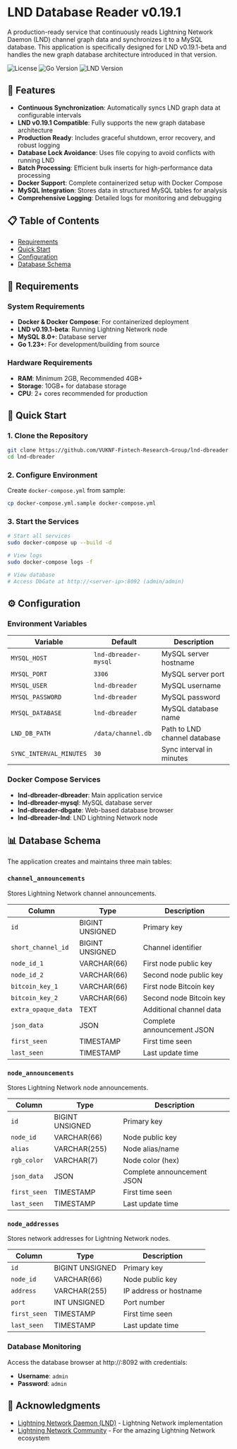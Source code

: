 # LND Database Reader v0.19.1

A production-ready service that continuously reads Lightning Network Daemon (LND) channel graph data and synchronizes it to a MySQL database. This application is specifically designed for LND v0.19.1-beta and handles the new graph database architecture introduced in that version.

![License](https://img.shields.io/badge/license-MIT-blue.svg)
![Go Version](https://img.shields.io/badge/go-1.23+-blue.svg)
![LND Version](https://img.shields.io/badge/LND-v0.19.1--beta-orange.svg)

## 🚀 Features

- **Continuous Synchronization**: Automatically syncs LND graph data at configurable intervals
- **LND v0.19.1 Compatible**: Fully supports the new graph database architecture
- **Production Ready**: Includes graceful shutdown, error recovery, and robust logging
- **Database Lock Avoidance**: Uses file copying to avoid conflicts with running LND
- **Batch Processing**: Efficient bulk inserts for high-performance data processing
- **Docker Support**: Complete containerized setup with Docker Compose
- **MySQL Integration**: Stores data in structured MySQL tables for analysis
- **Comprehensive Logging**: Detailed logs for monitoring and debugging

## 📋 Table of Contents

- [Requirements](#requirements)
- [Quick Start](#quick-start)
- [Configuration](#configuration)
- [Database Schema](#database-schema)

## 🔧 Requirements

### System Requirements
- **Docker & Docker Compose**: For containerized deployment
- **LND v0.19.1-beta**: Running Lightning Network node
- **MySQL 8.0+**: Database server
- **Go 1.23+**: For development/building from source

### Hardware Requirements
- **RAM**: Minimum 2GB, Recommended 4GB+
- **Storage**: 10GB+ for database storage
- **CPU**: 2+ cores recommended for production

## 🚀 Quick Start

### 1. Clone the Repository

```bash
git clone https://github.com/VUKNF-Fintech-Research-Group/lnd-dbreader.git
cd lnd-dbreader
```

### 2. Configure Environment

Create `docker-compose.yml` from sample:

```bash
cp docker-compose.yml.sample docker-compose.yml
```

### 3. Start the Services

```bash
# Start all services
sudo docker-compose up --build -d

# View logs
sudo docker-compose logs -f

# View database
# Access DbGate at http://<server-ip>:8092 (admin/admin)
```

## ⚙️ Configuration

### Environment Variables

| Variable | Default | Description |
|----------|---------|-------------|
| `MYSQL_HOST` | `lnd-dbreader-mysql` | MySQL server hostname |
| `MYSQL_PORT` | `3306` | MySQL server port |
| `MYSQL_USER` | `lnd-dbreader` | MySQL username |
| `MYSQL_PASSWORD` | `lnd-dbreader` | MySQL password |
| `MYSQL_DATABASE` | `lnd-dbreader` | MySQL database name |
| `LND_DB_PATH` | `/data/channel.db` | Path to LND channel database |
| `SYNC_INTERVAL_MINUTES` | `30` | Sync interval in minutes |

### Docker Compose Services

- **lnd-dbreader-dbreader**: Main application service
- **lnd-dbreader-mysql**: MySQL database server
- **lnd-dbreader-dbgate**: Web-based database browser
- **lnd-dbreader-lnd**: LND Lightning Network node

## 📊 Database Schema

The application creates and maintains three main tables:

### `channel_announcements`
Stores Lightning Network channel announcements.

| Column | Type | Description |
|--------|------|-------------|
| `id` | BIGINT UNSIGNED | Primary key |
| `short_channel_id` | BIGINT UNSIGNED | Channel identifier |
| `node_id_1` | VARCHAR(66) | First node public key |
| `node_id_2` | VARCHAR(66) | Second node public key |
| `bitcoin_key_1` | VARCHAR(66) | First node Bitcoin key |
| `bitcoin_key_2` | VARCHAR(66) | Second node Bitcoin key |
| `extra_opaque_data` | TEXT | Additional channel data |
| `json_data` | JSON | Complete announcement JSON |
| `first_seen` | TIMESTAMP | First time seen |
| `last_seen` | TIMESTAMP | Last update time |

### `node_announcements`
Stores Lightning Network node announcements.

| Column | Type | Description |
|--------|------|-------------|
| `id` | BIGINT UNSIGNED | Primary key |
| `node_id` | VARCHAR(66) | Node public key |
| `alias` | VARCHAR(255) | Node alias/name |
| `rgb_color` | VARCHAR(7) | Node color (hex) |
| `json_data` | JSON | Complete announcement JSON |
| `first_seen` | TIMESTAMP | First time seen |
| `last_seen` | TIMESTAMP | Last update time |

### `node_addresses`
Stores network addresses for Lightning Network nodes.

| Column | Type | Description |
|--------|------|-------------|
| `id` | BIGINT UNSIGNED | Primary key |
| `node_id` | VARCHAR(66) | Node public key |
| `address` | VARCHAR(255) | IP address or hostname |
| `port` | INT UNSIGNED | Port number |
| `first_seen` | TIMESTAMP | First time seen |
| `last_seen` | TIMESTAMP | Last update time |


### Database Monitoring

Access the database browser at http://<server-ip>:8092 with credentials:
- **Username**: `admin`
- **Password**: `admin`


## 🙏 Acknowledgments

- [Lightning Network Daemon (LND)](https://github.com/lightningnetwork/lnd) - Lightning Network implementation
- [Lightning Network Community](https://lightning.network/) - For the amazing Lightning Network ecosystem

